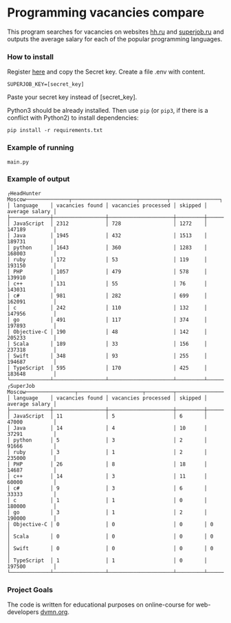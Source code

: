 # Programming vacancies compare

This program searches for vacancies on websites [hh.ru](https://hh.ru/) and [superjob.ru](https://www.superjob.ru/) and outputs the average salary for each of the popular programming languages.

### How to install

Register [here](https://api.superjob.ru/register) and copy the Secret key.
Create a file .env with content.
```
SUPERJOB_KEY=[secret_key]
```
Paste your secret key instead of [secret_key].

Python3 should be already installed. 
Then use `pip` (or `pip3`, if there is a conflict with Python2) to install dependencies:
```
pip install -r requirements.txt
```

### Example of running

```
main.py
```

### Example of output 

```
┌HeadHunter Moscow──────────────┬─────────────────────┬─────────┬────────────────┐
│ language    │ vacancies found │ vacancies processed │ skipped │ average salary │
├─────────────┼─────────────────┼─────────────────────┼─────────┼────────────────┤
│ JavaScript  │ 2312            │ 728                 │ 1272    │ 147189         │
│ Java        │ 1945            │ 432                 │ 1513    │ 189731         │
│ python      │ 1643            │ 360                 │ 1283    │ 168003         │
│ ruby        │ 172             │ 53                  │ 119     │ 193150         │
│ PHP         │ 1057            │ 479                 │ 578     │ 139910         │
│ c++         │ 131             │ 55                  │ 76      │ 143031         │
│ c#          │ 981             │ 282                 │ 699     │ 162091         │
│ c           │ 242             │ 110                 │ 132     │ 147956         │
│ go          │ 491             │ 117                 │ 374     │ 197893         │
│ Objective-C │ 190             │ 48                  │ 142     │ 205233         │
│ Scala       │ 189             │ 33                  │ 156     │ 237318         │
│ Swift       │ 348             │ 93                  │ 255     │ 194687         │
│ TypeScript  │ 595             │ 170                 │ 425     │ 183648         │
└─────────────┴─────────────────┴─────────────────────┴─────────┴────────────────┘
┌SuperJob Moscow────────────────┬─────────────────────┬─────────┬────────────────┐
│ language    │ vacancies found │ vacancies processed │ skipped │ average salary │
├─────────────┼─────────────────┼─────────────────────┼─────────┼────────────────┤
│ JavaScript  │ 11              │ 5                   │ 6       │ 47000          │
│ Java        │ 14              │ 4                   │ 10      │ 37291          │
│ python      │ 5               │ 3                   │ 2       │ 91666          │
│ ruby        │ 3               │ 1                   │ 2       │ 235000         │
│ PHP         │ 26              │ 8                   │ 18      │ 14687          │
│ c++         │ 14              │ 3                   │ 11      │ 60000          │
│ c#          │ 9               │ 3                   │ 6       │ 33333          │
│ c           │ 1               │ 1                   │ 0       │ 180000         │
│ go          │ 3               │ 1                   │ 2       │ 190000         │
│ Objective-C │ 0               │ 0                   │ 0       │ 0              │
│ Scala       │ 0               │ 0                   │ 0       │ 0              │
│ Swift       │ 0               │ 0                   │ 0       │ 0              │
│ TypeScript  │ 1               │ 1                   │ 0       │ 197500         │
└─────────────┴─────────────────┴─────────────────────┴─────────┴────────────────┘
```

### Project Goals

The code is written for educational purposes on online-course for web-developers [dvmn.org](https://dvmn.org/).
